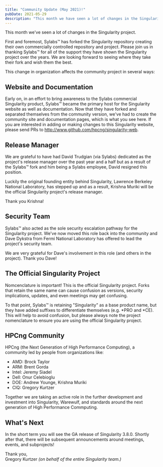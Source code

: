 ```yaml
---
title: "Community Update (May 2021)!"
pubDate: 2021-05-29
description: "This month we have seen a lot of changes in the Singularity project."
---
```


This month we've seen a lot of changes in the Singularity project.

First and foremost, Sylabs™ has forked the Singularity repository creating their own commercially controlled repository and project. Please join us in thanking Sylabs™ for all of the support they have shown the Singularity project over the years. We are looking forward to seeing where they take their fork and wish them the best.

This change in organization affects the community project in several ways:

## Website and Documentation

Early on, in an effort to bring awareness to the Sylabs commercial Singularity product, Sylabs™ became the primary host for the Singularity website as well as documentation. Now that they have forked and separated themselves from the community version, we've had to create the community site and documentation pages, which is what you see here. If you are interested in adding or making changes to this Singularity website, please send PRs to http://www.github.com/hpcng/singularity-web.

## Release Manager

We are grateful to have had David Trudgian (via Sylabs) dedicated as the project's release manager over the past year and a half but as a result of the Sylabs™ fork and him being a Sylabs employee, David resigned this position.

Luckily the original founding entity behind Singularity, Lawrence Berkeley National Laboratory, has stepped up and as a result, Krishna Muriki will be the official Singularity project's release manager.

Thank you Krishna!

## Security Team

Sylabs™ also acted as the sole security escalation pathway for the Singularity project. We've now moved this role back into the community and Dave Dykstra from Fermi National Laboratory has offered to lead the project's security team.

We are very grateful for Dave's involvement in this role (and others in the project). Thank you Dave!

## The Official Singularity Project

Nomcenclature is important! This is the official Singularity project. Forks that retain the same name can cause confusion as versions, security implications, updates, and even meetings may get confusing.

To that point, Sylabs™ is retaining "Singularity" as a base product name, but they have added suffixes to differentiate themselves (e.g. *PRO and *CE). This will help to avoid confusion, but please always note the project nomenclature to ensure you are using the official Singularity project.

## HPCng Community

HPCng (the Next Generation of High Performance Computing), a community led by people from organizations like:

-   AMD: Brock Taylor
-   ARM: Brent Gorda
-   Intel: Jeremy Siadel
-   Dell: Onur Celebioglu
-   DOE: Andrew Younge, Krishna Muriki
-   CIQ: Gregory Kurtzer

Together we are taking an active role in the further development and investment into Singularity, Warewulf, and standards around the next generation of High Performance Commputing.

## What's Next

In the short term you will see the GA release of Singularity 3.8.0. Shortly after that, there will be subsequent announcements around meetings, events, and subprojects!

Thank you,\
Gregory Kurtzer _(on behalf of the entire Singularity team.)_
